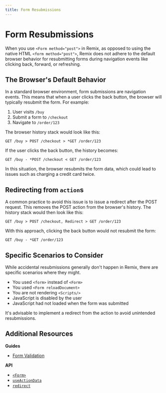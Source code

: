 ```yaml
---
title: Form Resubmissions
---
```


# Form Resubmissions

When you use `<Form method="post">` in Remix, as opposed to using the native HTML `<form method="post">`, Remix does not adhere to the default browser behavior for resubmitting forms during navigation events like clicking back, forward, or refreshing.

## The Browser's Default Behavior

In a standard browser environment, form submissions are navigation events. This means that when a user clicks the back button, the browser will typically resubmit the form. For example:

1. User visits `/buy`
2. Submit a form to `/checkout`
3. Navigate to `/order/123`

The browser history stack would look like this:

```
GET /buy > POST /checkout > *GET /order/123
```

If the user clicks the back button, the history becomes:

```
GET /buy - *POST /checkout < GET /order/123
```

In this situation, the browser resubmits the form data, which could lead to issues such as charging a credit card twice.

## Redirecting from `action`s

A common practice to avoid this issue is to issue a redirect after the POST request. This removes the POST action from the browser's history. The history stack would then look like this:

```
GET /buy > POST /checkout, Redirect > GET /order/123
```

With this approach, clicking the back button would not resubmit the form:

```
GET /buy - *GET /order/123
```

## Specific Scenarios to Consider

While accidental resubmissions generally don't happen in Remix, there are specific scenarios where they might.

- You used `<form>` instead of `<Form>`
- You used `<Form reloadDocument>`
- You are not rendering `<Scripts/>`
- JavaScript is disabled by the user
- JavaScript had not loaded when the form was submitted

It's advisable to implement a redirect from the action to avoid unintended resubmissions.

## Additional Resources

**Guides**

- [Form Validation][form_validation]

**API**

- [`<Form>`][form]
- [`useActionData`][use_action_data]
- [`redirect`][redirect]

[form_validation]: ../guides/form-validation
[form]: ../components/form
[use_action_data]: ../hooks/use-action-data
[redirect]: ../utils/redirect
